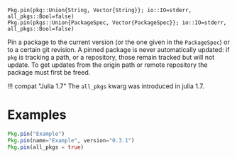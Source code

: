 ```
Pkg.pin(pkg::Union{String, Vector{String}}; io::IO=stderr, all_pkgs::Bool=false)
Pkg.pin(pkgs::Union{PackageSpec, Vector{PackageSpec}}; io::IO=stderr, all_pkgs::Bool=false)
```

Pin a package to the current version (or the one given in the `PackageSpec`) or to a certain git revision. A pinned package is never automatically updated: if `pkg` is tracking a path, or a repository, those remain tracked but will not update. To get updates from the origin path or remote repository the package must first be freed.

!!! compat "Julia 1.7"
    The `all_pkgs` kwarg was introduced in julia 1.7.


# Examples

```julia
Pkg.pin("Example")
Pkg.pin(name="Example", version="0.3.1")
Pkg.pin(all_pkgs = true)
```
